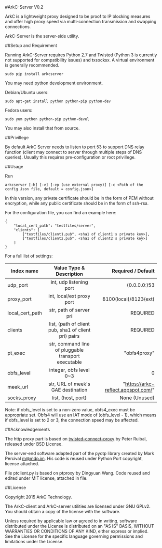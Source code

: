 #ArkC-Server V0.2

ArkC is a lightweight proxy designed to be proof to IP blocking measures and offer high proxy speed via multi-connection transmission and swapping connections.

ArkC-Server is the server-side utility.

##Setup and Requirement

Running ArkC-Server requires Python 2.7 and Twisted (Python 3 is currently not supported for compatibility issues) and txsocksx. A virtual environment is generally recommended.

```
sudo pip install arkcserver
```

You may need python development environment. 

Debian/Ubuntu users:
```
sudo apt-get install python python-pip python-dev
```

Fedora users:
```
sudo yum python python-pip python-devel
```

You may also install that from source.

##Privillege

By default ArkC Server needs to listen to port 53 to support DNS relay function (client may connect to server through multiple steps of DNS queries). Usually this requires pre-configuration or root privillege.

##Usage

Run

```
arkcserver [-h] [-v] [-ep (use external proxy)] [-c <Path of the config Json file, default = config.json>]
```

In this version, any private certificate should be in the form of PEM without encryption, while any public certificate should be in the form of ssh-rsa.

For the configuration file, you can find an example here:

```
{
    "local_cert_path": "testfiles/server",
    "clients": [
        ["testfiles/client1.pub", <sha1 of client1's private key>],
        ["testfiles/client2.pub", <sha1 of client2's private key>]
    ]
}
```

For a full list of settings:

| Index name            | Value Type & Description | Required / Default   |
| ----------------------|:------------------------:| --------------------:|
| udp_port              | int, udp listening port  | (0.0.0.0:)53       |
| proxy_port            | int, local/ext proxy port| 8100(local)/8123(ext)|
| local_cert_path       | str, path of server pri  | REQUIRED             |
| clients       | list, (path of client pub, sha1 of client pri) pairs  | REQUIRED             |
| pt_exec		| str, command line of pluggable transport executable | "obfs4proxy" |
| obfs_level		| integer, obfs level 0~3 | 0 |
| meek_url   | str, URL of meek's GAE destination| "https://arkc-reflect.appspot.com/"|
| socks_proxy | list, (host, port)      | None (Unused)           |

Note: if obfs_level is set to a non-zero value, obfs4_exec must be appropriate set. Obfs4 will use an IAT mode of (obfs_level - 1), which means if obfs_level is set to 2 or 3, the connection speed may be affected.

##Acknowledgements

The http proxy part is based on [twisted-connect-proxy](https://github.com/fmoo/twisted-connect-proxy) by Peter Ruibal, released under BSD License.

The server-end software adapted part of the pyotp library created by Mark Percival <m@mdp.im>. His code is reused under Python Port copyright, license attached.

File ptclient.py is based on ptproxy by Dingyuan Wang. Code reused and edited under MIT license, attached in file.

##License

Copyright 2015 ArkC Technology.

The ArkC-client and ArkC-server utilities are licensed under GNU GPLv2. You should obtain a copy of the license with the software.

Unless required by applicable law or agreed to in writing, software
distributed under the License is distributed on an "AS IS" BASIS, WITHOUT
WARRANTIES OR CONDITIONS OF ANY KIND, either express or implied. See the
License for the specific language governing permissions and limitations
under the License.
